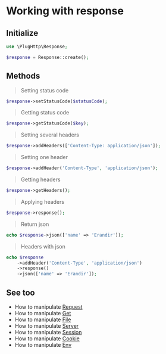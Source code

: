# Working with response

## Initialize
```php
use \PlugHttp\Response;

$response = Response::create();
```

## Methods

>  Setting status code
```php
$response->setStatusCode($statusCode);
```

> Getting status code
```php
$response->getStatusCode($key);
```

> Setting several headers
```php
$response->addHeaders(['Content-Type: application/json']);
```

> Setting one header
```php
$response->addHeader('Content-Type', 'application/json');
```

> Getting headers
```php
$response->getHeaders();
```

> Applying headers
```php
$response->response();
```

> Return json
```php
echo $response->json(['name' => 'Erandir']);
```

> Headers with json
```php
echo $response
    ->addHeader('Content-Type', 'application/json')
    ->response()
    ->json(['name' => 'Erandir']);
```

## See too
* How to manipulate [Request](request.md)
* How to manipulate [Get](get.md)
* How to manipulate [File](file.md)
* How to manipulate [Server](server.md)
* How to manipulate [Session](session.md)
* How to manipulate [Cookie](cookie.md)
* How to manipulate [Env](env.md)